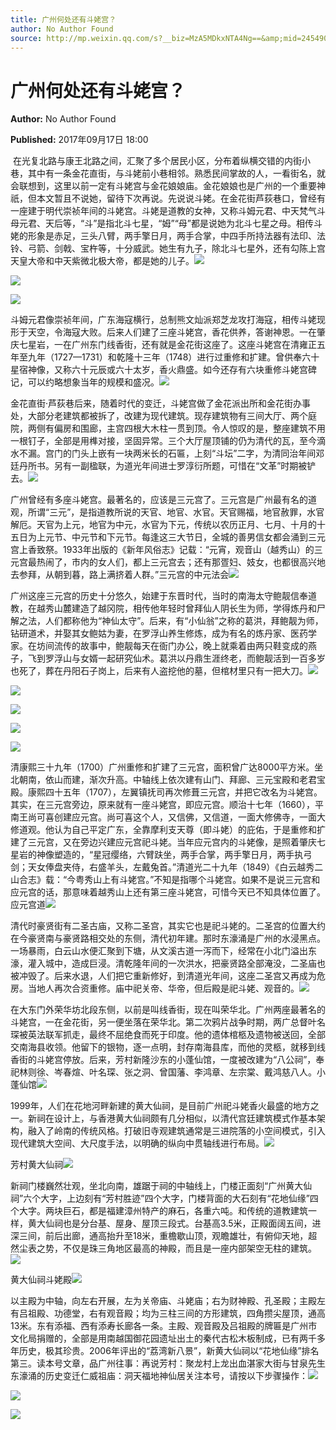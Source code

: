 ```yaml
---
title: 广州何处还有斗姥宫？
author: No Author Found
source: http://mp.weixin.qq.com/s?__biz=MzA5MDkxNTA4Ng==&amp;mid=2454906478&amp;idx=1&amp;sn=afea7422211194763ba0587d54df4ba9&amp;chksm=87a22e0fb0d5a7190ab57db743376ad7f944e2f8d359c56e75c96e7badb19df03da1a05899f8#rd
---
```


# 广州何处还有斗姥宫？

**Author:** No Author Found

**Published:** 2017年09月17日 18:00

 在光复北路与康王北路之间，汇聚了多个居民小区，分布着纵横交错的内街小巷，其中有一条金花直街，与斗姥前小巷相邻。熟悉民间掌故的人，一看街名，就会联想到，这里以前一定有斗姥宫与金花娘娘庙。金花娘娘也是广州的一个重要神祇，但本文暂且不说她，留待下次再说。先说说斗姥。在金花街芦荻巷口，曾经有一座建于明代崇祯年间的斗姥宫。斗姥是道教的女神，又称斗姆元君、中天梵气斗母元君、天后等，“斗”是指北斗七星，“姆”“母”都是说她为北斗七星之母。相传斗姥的形象是赤足，三头八臂，两手擎日月，两手合掌，中四手所持法器有法印、法铃、弓箭、剑戟、宝杵等，十分威武。她生有九子，除北斗七星外，还有勾陈上宫天皇大帝和中天紫微北极大帝，都是她的儿子。![](https://mmbiz.qpic.cn/mmbiz_jpg/PJWG74pLsMY6VjSs8icl92DouG8adAGS0ibIkmicA6dYrXchQel1ic3LTtD572I9r9sbW2tOnBvpibgicAXRcdc4p5aA/0?wx_fmt=jpeg)

![](http://mmbiz.qpic.cn/mmbiz_png/PJWG74pLsMauKE7e2pvQEMJFEvWNgfeo3xLPLXv15ib408ZFWNUgIpHn5wsFKxnUkNyXGvf8pEVpEDRz55dO0OA/0?wx_fmt=png)

![](http://mmbiz.qpic.cn/mmbiz_jpg/PJWG74pLsMauKE7e2pvQEMJFEvWNgfeoq3xZ8SSXAekGZsuEOfB5AQ2iaPLS1pEx4EqSQocNbvUFPFJWOCMUjibg/0?wx_fmt=jpeg)

斗姆元君像崇祯年间，广东海寇横行，总制熊文灿派郑芝龙攻打海寇，相传斗姥现形于天空，令海寇大败。后来人们建了三座斗姥宫，香花供养，答谢神恩。一在肇庆七星岩，一在广州东门线香街，还有就是金花街这座了。这座斗姥宫在清雍正五年至九年（1727—1731）和乾隆十三年（1748）进行过重修和扩建。曾供奉六十星宿神像，又称六十元辰或六十太岁，香火鼎盛。如今还存有六块重修斗姥宫碑记，可以约略想象当年的规模和盛况。![](http://mmbiz.qpic.cn/mmbiz_png/PJWG74pLsMauKE7e2pvQEMJFEvWNgfeo3xLPLXv15ib408ZFWNUgIpHn5wsFKxnUkNyXGvf8pEVpEDRz55dO0OA/0?wx_fmt=png)

 金花直街·芦荻巷后来，随着时代的变迁，斗姥宫做了金花派出所和金花街办事处，大部分老建筑都被拆了，改建为现代建筑。现存建筑物有三间大厅、两个庭院，两侧有偏房和围廊，主宫四根大木柱一贯到顶。令人惊叹的是，整座建筑不用一根钉子，全部是用榫对接，坚固异常。三个大厅屋顶铺的仍为清代的瓦，至今滴水不漏。宫门的门头上嵌有一块两米长的石匾，上刻“斗坛”二字，为清同治年间邓廷丹所书。另有一副楹联，为道光年间进士罗淳衍所题，可惜在“文革”时期被铲去。![](http://mmbiz.qpic.cn/mmbiz_jpg/PJWG74pLsMauKE7e2pvQEMJFEvWNgfeobQw22aFxGZ33Wic4m8p9t6gibOykRvH5SmCNEicreF0GicxF0f2ia3PssNQ/0?wx_fmt=jpeg)

广州曾经有多座斗姥宫。最著名的，应该是三元宫了。三元宫是广州最有名的道观，所谓“三元”，是指道教所说的天官、地官、水官。天官赐福，地官赦罪，水官解厄。天官为上元，地官为中元，水官为下元，传统以农历正月、七月、十月的十五日为上元节、中元节和下元节。每逢这三大节日，全城的善男信女都会涌到三元宫上香致祭。1933年出版的《新年风俗志》记载：“元宵，观音山（越秀山）的三元宫最热闹了，市内的女人们，都上三元宫去；还有那疍妇、妓女，也都很高兴地去参拜，从朝到暮，路上满挤着人群。”三元宫的中元法会![](http://mmbiz.qpic.cn/mmbiz_png/PJWG74pLsMauKE7e2pvQEMJFEvWNgfeo9M0HEWBugwzicx7KGPNePR8ygHTzvWibasoZEodO34sicsVic4beGTPLzQ/0?wx_fmt=png)

广州这座三元宫的历史十分悠久，始建于东晋时代，当时的南海太守鲍靓信奉道教，在越秀山麓建造了越冈院，相传他年轻时曾拜仙人阴长生为师，学得炼丹和尸解之法，人们都称他为“神仙太守”。后来，有“小仙翁”之称的葛洪，拜鲍靓为师，钻研道术，并娶其女鲍姑为妻，在罗浮山养生修炼，成为有名的炼丹家、医药学家。在坊间流传的故事中，鲍靓每天在衙门办公，晚上就乘着由两只鞋变成的燕子，飞到罗浮山与女婿一起研究仙术。葛洪以丹鼎生涯终老，而鲍靓活到一百多岁也死了，葬在丹阳石子岗上，后来有人盗挖他的墓，但棺材里只有一把大刀。![](http://mmbiz.qpic.cn/mmbiz_jpg/PJWG74pLsMauKE7e2pvQEMJFEvWNgfeoPpjBP9EfzXQCibbYFUKHLyjWg8Ajx4F89Bg06F0ggxe8kvZRUg205KQ/0?wx_fmt=jpeg)

 ![](http://mmbiz.qpic.cn/mmbiz_png/PJWG74pLsMauKE7e2pvQEMJFEvWNgfeoHrPIDwzeEztMFLnVdGStzFelWBgKrXynFv8AyXbia7P9jhgicjVro2Zg/0?wx_fmt=png)

 ![](http://mmbiz.qpic.cn/mmbiz_png/PJWG74pLsMauKE7e2pvQEMJFEvWNgfeolT9icb2ibdMUth4lskoibic2zFnnCPECSh8NeBKtX6tbhic1jTuj79EK5xA/0?wx_fmt=png)

![](http://mmbiz.qpic.cn/mmbiz_jpg/PJWG74pLsMauKE7e2pvQEMJFEvWNgfeoaibCu9SD2EO6Z4sgD8DfoQjlB6VSMKeia3KspL41bjK6AEHPSW3f4w4Q/0?wx_fmt=jpeg)

![](http://mmbiz.qpic.cn/mmbiz_png/PJWG74pLsMauKE7e2pvQEMJFEvWNgfeow4v4mia9Ehib4zuzia5NKo1HqYsJPrmZfI8VlphHE6tub0sO8yB3EhRQQ/0?wx_fmt=png)

清康熙三十九年（1700）广州重修和扩建了三元宫，面积曾广达8000平方米。坐北朝南，依山而建，渐次升高。中轴线上依次建有山门、拜廊、三元宝殿和老君宝殿。康熙四十五年（1707），左翼镇抚司再次修葺三元宫，并把它改名为斗姥宫。其实，在三元宫旁边，原来就有一座斗姥宫，即应元宫。顺治十七年（1660），平南王尚可喜创建应元宫。尚可喜这个人，又信佛，又信道，一面大修佛寺，一面大修道观。他认为自己平定广东，全靠摩利支天尊（即斗姥）的庇佑，于是重修和扩建了三元宫，又在旁边兴建应元宫祀斗姥。当年应元宫内的斗姥像，是照着肇庆七星岩的神像塑造的，“星冠缨络，六臂趺坐，两手合掌，两手擎日月，两手执弓剑；天女俸盘夹侍，右盛羊头，左戴兔首。”清道光二十九年（1849）《白云越秀二山合志》载：“今粤秀山上有斗姥宫。”不知是指哪个斗姥宫。如果不是说三元宫和应元宫的话，那意味着越秀山上还有第三座斗姥宫，可惜今天已不知具体位置了。应元宫道![](http://mmbiz.qpic.cn/mmbiz_png/PJWG74pLsMauKE7e2pvQEMJFEvWNgfeo9M0HEWBugwzicx7KGPNePR8ygHTzvWibasoZEodO34sicsVic4beGTPLzQ/0?wx_fmt=png)

清代时豪贤街有二圣古庙，又称二圣宫，其实它也是祀斗姥的。二圣宫的位置大约在今豪贤南与豪贤路相交处的东侧，清代初年建。那时东濠涌是广州的水浸黑点。一场暴雨，白云山水便汇聚到下塘，从文溪古道一泻而下，经常在小北门溢出东濠，灌入城中，造成巨浸。清乾隆年间的一次洪水，把豪贤路全部淹没，二圣庙也被冲毁了。后来水退，人们把它重新修好，到清道光年间，这座二圣宫又再成为危房。当地人再次合资重修。庙中祀关帝、华帝，但后殿是祀斗姥、观音的。![](http://mmbiz.qpic.cn/mmbiz_jpg/PJWG74pLsMauKE7e2pvQEMJFEvWNgfeotEsn68kiasVHticmHPlENaWjEGFgvarZ1prbyohJHqdKlZnUEfBecz0w/0?wx_fmt=jpeg)

在大东门外荣华坊北段东侧，以前是叫线香街，现在叫荣华北。广州两座最著名的斗姥宫，一在金花街，另一便坐落在荣华北。第二次鸦片战争时期，两广总督叶名琛被英法联军抓走，最终不屈绝食而死于印度。他的遗体棺柩及遗物被送回，全部交南海县收领。他留下的银物，逐一点明，封存南海县库，而他的灵柩，就移到线香街的斗姥宫停放。后来，芳村新隆沙东的小蓬仙馆，一度被改建为“八公祠”，奉祀林则徐、岑春煊、叶名琛、张之洞、曾国藩、李鸿章、左宗棠、戴鸿慈八人。小蓬仙馆![](http://mmbiz.qpic.cn/mmbiz_png/PJWG74pLsMauKE7e2pvQEMJFEvWNgfeo9M0HEWBugwzicx7KGPNePR8ygHTzvWibasoZEodO34sicsVic4beGTPLzQ/0?wx_fmt=png)

 1999年，人们在花地河畔新建的黄大仙祠，是目前广州祀斗姥香火最盛的地方之一。新祠在设计上，与香港黄大仙祠颇有几分相似，以清代宫廷建筑模式作基本架构，融入了岭南的传统风格。打破旧寺观建筑通常是三进院落的小空间模式，引入现代建筑大空间、大尺度手法，以明确的纵向中贯轴线进行布局。![](http://mmbiz.qpic.cn/mmbiz_jpg/PJWG74pLsMauKE7e2pvQEMJFEvWNgfeoEMWcE8vsuPuHrXoJdgsZVUSdicmO1EJLbTKoDpwuIuzsTB3aOiaUlGDA/0?wx_fmt=jpeg)

芳村黄大仙祠![](http://mmbiz.qpic.cn/mmbiz_jpg/PJWG74pLsMauKE7e2pvQEMJFEvWNgfeoW0R7gib6OTPJl5azwsYJgcycpnPBNoLtEIhFKOXK3YoewpnB4ApROFA/0?wx_fmt=jpeg)

新祠门楼巍然壮观，坐北向南，雄踞于祠的中轴线上，门楼正面刻“广州黄大仙祠”六个大字，上边刻有“芳村胜迹”四个大字，门楼背面的大石刻有“花地仙缘”四个大字。两块巨石，都是福建漳州特产的麻石，各重六吨。和传统的道教建筑一样，黄大仙祠也是分台基、屋身、屋顶三段式。台基高3.5米，正殿面阔五间，进深三间，前后出廊，通高抬升至18米，重檐歇山顶，观瞻雄壮，有俯仰天地，超然尘表之势，不仅是珠三角地区最高的神殿，而且是一座内部架空无柱的建筑。![](http://mmbiz.qpic.cn/mmbiz_png/PJWG74pLsMauKE7e2pvQEMJFEvWNgfeoqmRzBfen6iaEOqxZgWEWqoo2zOBE9wjZ5rnLicPfWOryX76vRFD5GhjQ/0?wx_fmt=png)

黄大仙祠斗姥殿![](http://mmbiz.qpic.cn/mmbiz_jpg/PJWG74pLsMauKE7e2pvQEMJFEvWNgfeok7ctV9Q7bWmUzNjcCY6YfiayjM4co46cN2RTict3rtC5VDib9icPzz3J6A/0?wx_fmt=jpeg)

以主殿为中轴，向左右开展，左为关帝庙、斗姥庙；右为财神殿、孔圣殿；主殿左有吕祖殿、功德堂，右有观音殿；均为三柱三间的方形建筑，四角攒尖屋顶，通高13米。东有添福、西有添寿长廊各一条。主殿、观音殿及吕祖殿的牌匾是广州市文化局捐赠的，全部是用南越国御花园遗址出土的秦代古松木板制成，已有两千多年历史，极其珍贵。2006年评出的“荔湾新八景”，新黄大仙祠以“花地仙缘”排名第三。读本号文章，品广州往事：再说芳村：聚龙村上龙出血湛家大街与甘泉先生东濠涌的历史变迁仁威祖庙：洞天福地神仙居关注本号，请按以下步骤操作：![](http://mmbiz.qpic.cn/mmbiz_png/PJWG74pLsMauKE7e2pvQEMJFEvWNgfeoqmRzBfen6iaEOqxZgWEWqoo2zOBE9wjZ5rnLicPfWOryX76vRFD5GhjQ/0?wx_fmt=png)

![](https://mmbiz.qpic.cn/mmbiz_gif/PJWG74pLsMYf2b50xFTbTsibmjv5gNVOxZegUj8mrKtpuzCpBAYnQw9duHfIcNnUzicicnGUSv4EWPSTRAPvV9g3w/0?wx_fmt=gif)

![](https://mmbiz.qpic.cn/mmbiz_png/PJWG74pLsMbxzxSWsbSxWa401icEeDUWiawxAxbdgTq3LmtribGicfmgEgabFONInhdrQRwY9Y4pmxRGlAoaQAaMDA/0?wx_fmt=png)




